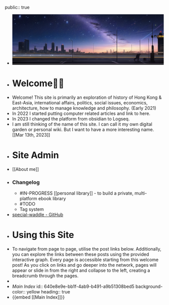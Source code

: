 public:: true

- ![cover_01.jpeg](../assets/cover_01_1678890073138_0.jpeg)
- # Welcome🤳🏽
- Welcome! This site is primarily an exploration of history of Hong Kong & East-Asia, international affairs, politics, social issues, economics, architecture, how to manage knowledge and philosophy. (Early 2021)
- In 2022 I started putting computer related articles and link to here.
- In 2023 I changed the platform from obsidian to Logseq.
- I am still thinking of the name of this site. I can call it my own digital garden or personal wiki. But I want to have a more interesting name. [[Mar 13th, 2023]]
- # Site Admin
- [[About me]]
- ### Changelog
	- #IN-PROGRESS [[personal library]] - to build a private, multi-platform ebook library
	- #TODO
	- Tag system
- [special-waddle - GitHub](https://github.com/samsiufly/special-waddle)
- # Using this Site
- To navigate from page to page, utilise the post links below. Additionally, you can explore the links between these posts using the provided interactive graph. Every page is accessible starting from this welcome post! As you click on links and go deeper into the network, pages will appear or slide in from the right and collapse to the left, creating a breadcrumb through the pages.
-
- _Main Index_
  id:: 640e8e9e-bb1f-4ab9-b491-a9b51308bed5
  background-color:: yellow
  heading:: true
- {{embed [[Main Index]]}}